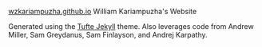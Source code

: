[wzkariampuzha.github.io](https://wzkariampuzha.github.io/)
William Kariampuzha's Website

Generated using the [Tufte Jekyll](https://github.com/clayh53/tufte-jekyll) theme. Also leverages code from Andrew Miller, Sam Greydanus, Sam Finlayson, and Andrej Karpathy.
